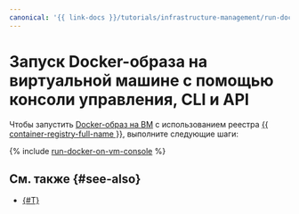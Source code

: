 ```yaml
---
canonical: '{{ link-docs }}/tutorials/infrastructure-management/run-docker-on-vm/console'
---
```


# Запуск Docker-образа на виртуальной машине с помощью консоли управления, CLI и API

Чтобы запустить [Docker-образ на ВМ](index.md) с использованием реестра [{{ container-registry-full-name }}](../../../container-registry/), выполните следующие шаги:

{% include [run-docker-on-vm-console](../../../_tutorials/infrastructure/run-docker-on-vm-console.md) %}

## См. также {#see-also}

* [{#T}](terraform.md)